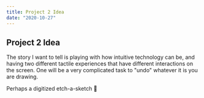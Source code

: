 ```yaml
---
title: Project 2 Idea
date: "2020-10-27"
---
```


## Project 2 Idea

The story I want to tell is playing with how intuitive technology can be, and having two different tactile experiences that have different interactions on the screen. One will be a very complicated task to "undo" whatever it is you are drawing. 

Perhaps a digitized etch-a-sketch 🤔 